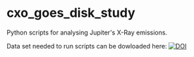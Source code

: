 # cxo_goes_disk_study
Python scripts for analysing Jupiter's X-Ray emissions. 

Data set needed to run scripts can be dowloaded here:  [![DOI](https://zenodo.org/badge/DOI/10.5281/zenodo.7379645.svg)](https://doi.org/10.5281/zenodo.7379645)
